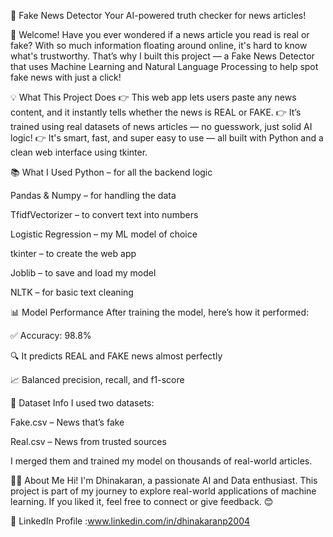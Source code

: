 📰 Fake News Detector
Your AI-powered truth checker for news articles!

👋 Welcome!
Have you ever wondered if a news article you read is real or fake? With so much information floating around online, it's hard to know what's trustworthy. That’s why I built this project — a Fake News Detector that uses Machine Learning and Natural Language Processing to help spot fake news with just a click!

💡 What This Project Does
👉 This web app lets users paste any news content, and it instantly tells whether the news is REAL or FAKE.
👉 It’s trained using real datasets of news articles — no guesswork, just solid AI logic!
👉 It's smart, fast, and super easy to use — all built with Python and a clean web interface using tkinter.

📚 What I Used
Python – for all the backend logic

Pandas & Numpy – for handling the data

TfidfVectorizer – to convert text into numbers

Logistic Regression – my ML model of choice

tkinter – to create the web app

Joblib – to save and load my model

NLTK – for basic text cleaning

📊 Model Performance
After training the model, here’s how it performed:

✅ Accuracy: 98.8%

🔍 It predicts REAL and FAKE news almost perfectly

📈 Balanced precision, recall, and f1-score

📂 Dataset Info
I used two datasets:

Fake.csv – News that’s fake

Real.csv – News from trusted sources

I merged them and trained my model on thousands of real-world articles.

🙋‍♂️ About Me
Hi! I'm Dhinakaran, a passionate AI and Data enthusiast.
This project is part of my journey to explore real-world applications of machine learning.
If you liked it, feel free to connect or give feedback. 😊

🔗 LinkedIn Profile :www.linkedin.com/in/dhinakaranp2004

